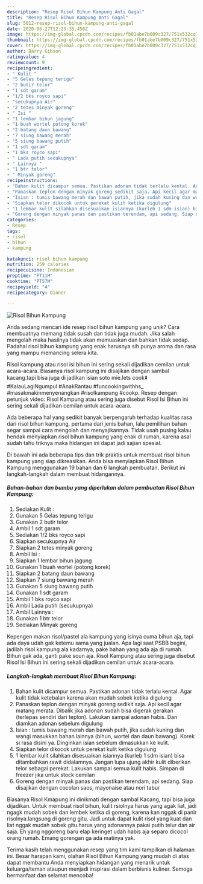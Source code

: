 ```yaml
---
description: "Resep Risol Bihun Kampung Anti Gagal"
title: "Resep Risol Bihun Kampung Anti Gagal"
slug: 5012-resep-risol-bihun-kampung-anti-gagal
date: 2020-06-27T12:25:35.456Z
image: https://img-global.cpcdn.com/recipes/fb01abe7b009c327/751x532cq70/risol-bihun-kampung-foto-resep-utama.jpg
thumbnail: https://img-global.cpcdn.com/recipes/fb01abe7b009c327/751x532cq70/risol-bihun-kampung-foto-resep-utama.jpg
cover: https://img-global.cpcdn.com/recipes/fb01abe7b009c327/751x532cq70/risol-bihun-kampung-foto-resep-utama.jpg
author: Barry Gibson
ratingvalue: 4
reviewcount: 9
recipeingredient:
- " Kulit "
- "5 Gelas tepung terigu"
- "2 butir telor"
- "1 sdt garam"
- "1/2 bks royco sapi"
- "secukupnya Air"
- "2 tetes minyak goreng"
- " Isi "
- "1 lembar bihun jagung"
- "1 buah wortel potong korek"
- "2 batang daun bawang"
- "7 siung bawang merah"
- "5 siung bawang putih"
- "1 sdt garam"
- "1 bks royco sapi"
- " Lada putih secukupnya"
- " Lainnya "
- "1 btr telor"
- " Minyak goreng"
recipeinstructions:
- "Bahan kulit dicampur semua. Pastikan adonan tidak terlalu kental. Agar kulit tidak ketebalan karena akan mudah sobek ketika digulung"
- "Panaskan teplon dengan minyak goreng sedikit saja. Api kecil agar matang merata. Dibalik jika adonan sudah bisa digerak gerakan (terlepas sendiri dari teplon). Lakukan sampai adonan habis. Dan diamkan adonan sebelum digulung"
- "Isian : tumis bawang merah dan bawah putih, jika sudah kuning dan wangi masukkan bahan lainnya (bihun, wortel dan daun bawang). Korek si rasa disini ya. Dinginkan isian sebelum dimasukkan ke kulit."
- "Siapkan telor dikocok untuk perekat kulit ketika digulung"
- "1 lembar kulit silahkan disesuaikan isiannya (kurleb 1 sdm isian) bisa ditambahkan rawit didalamnya. Jangan lupa ujung akhir kulit diberikan telor sebagai perekat. Lakukan sampai semua kulit habis. Simpan di freezer jika untuk stock cemilan"
- "Goreng dengan minyak panas dan pastikan terendam, api sedang. Siap disajikan dengan cocolan saos, mayonaise atau nori tabur"
categories:
- Resep
tags:
- risol
- bihun
- kampung

katakunci: risol bihun kampung 
nutrition: 259 calories
recipecuisine: Indonesian
preptime: "PT11M"
cooktime: "PT57M"
recipeyield: "4"
recipecategory: Dinner

---
```



![Risol Bihun Kampung](https://img-global.cpcdn.com/recipes/fb01abe7b009c327/751x532cq70/risol-bihun-kampung-foto-resep-utama.jpg)

Anda sedang mencari ide resep risol bihun kampung yang unik? Cara membuatnya memang tidak susah dan tidak juga mudah. Jika salah mengolah maka hasilnya tidak akan memuaskan dan bahkan tidak sedap. Padahal risol bihun kampung yang enak harusnya sih punya aroma dan rasa yang mampu memancing selera kita.

Risol kampung atau risol isi bihun ini sering sekali dijadikan cemilan untuk acara-acara. Biasanya risol kampung ini disajikan dengan sambal kacang.tapi bisa juga di jadikan isian soto mie.lets cook⬇️ #KalauLagiNgumpul #AnakRantau #funcookingwithhs_ #masakmakinmenyenangkan #risolkampung #cookp. Resep dengan petunjuk video: Risol Kampung atau sering juga disebut Risol Isi Bihun ini sering sekali dijadikan cemilan untuk acara-acara.

Ada beberapa hal yang sedikit banyak berpengaruh terhadap kualitas rasa dari risol bihun kampung, pertama dari jenis bahan, lalu pemilihan bahan segar sampai cara mengolah dan menyajikannya. Tidak usah pusing kalau hendak menyiapkan risol bihun kampung yang enak di rumah, karena asal sudah tahu triknya maka hidangan ini dapat jadi sajian spesial.


Di bawah ini ada beberapa tips dan trik praktis untuk membuat risol bihun kampung yang siap dikreasikan. Anda bisa menyiapkan Risol Bihun Kampung menggunakan 19 bahan dan 6 langkah pembuatan. Berikut ini langkah-langkah dalam membuat hidangannya.

<!--inarticleads1-->

##### Bahan-bahan dan bumbu yang diperlukan dalam pembuatan Risol Bihun Kampung:

1. Sediakan  Kulit :
1. Gunakan 5 Gelas tepung terigu
1. Gunakan 2 butir telor
1. Ambil 1 sdt garam
1. Sediakan 1/2 bks royco sapi
1. Siapkan secukupnya Air
1. Siapkan 2 tetes minyak goreng
1. Ambil  Isi :
1. Siapkan 1 lembar bihun jagung
1. Gunakan 1 buah wortel (potong korek)
1. Siapkan 2 batang daun bawang
1. Siapkan 7 siung bawang merah
1. Gunakan 5 siung bawang putih
1. Gunakan 1 sdt garam
1. Ambil 1 bks royco sapi
1. Ambil  Lada putih (secukupnya)
1. Ambil  Lainnya :
1. Gunakan 1 btr telor
1. Sediakan  Minyak goreng


Kepengen makan risol/pastel ala kampung yang isinya cuma bihun aja, tapi ada daya udah gak ketemu sama yang jualan. Apa lagi saat PSBB begini, jadilah risol kampung ala kadarnya, pake bahan yang ada aja di rumah. Bihun gak ada, ganti pake soun aja. Risol Kampung atau sering juga disebut Risol Isi Bihun ini sering sekali dijadikan cemilan untuk acara-acara. 

<!--inarticleads2-->

##### Langkah-langkah membuat Risol Bihun Kampung:

1. Bahan kulit dicampur semua. Pastikan adonan tidak terlalu kental. Agar kulit tidak ketebalan karena akan mudah sobek ketika digulung
1. Panaskan teplon dengan minyak goreng sedikit saja. Api kecil agar matang merata. Dibalik jika adonan sudah bisa digerak gerakan (terlepas sendiri dari teplon). Lakukan sampai adonan habis. Dan diamkan adonan sebelum digulung
1. Isian : tumis bawang merah dan bawah putih, jika sudah kuning dan wangi masukkan bahan lainnya (bihun, wortel dan daun bawang). Korek si rasa disini ya. Dinginkan isian sebelum dimasukkan ke kulit.
1. Siapkan telor dikocok untuk perekat kulit ketika digulung
1. 1 lembar kulit silahkan disesuaikan isiannya (kurleb 1 sdm isian) bisa ditambahkan rawit didalamnya. Jangan lupa ujung akhir kulit diberikan telor sebagai perekat. Lakukan sampai semua kulit habis. Simpan di freezer jika untuk stock cemilan
1. Goreng dengan minyak panas dan pastikan terendam, api sedang. Siap disajikan dengan cocolan saos, mayonaise atau nori tabur


Biasanya Risol Kmapung ini dinikmati dengan sambal Kacang, tapi bisa juga dijadikan. Untuk membuat risol bihun, kulit rsiolnya harus yang agak liat, jadi ngagk mudah sobek dan lembek ketika di goreng, karena kan nggak di panir risolnya.langsung di goreng gitu. Jadi.untuk dapat kulit risol yang kuat dan liat nggak mudah sobek gitu.harus yang adonannya pakai putih telur dan air saja. Eh yang nggoreng baru elap keringet udah habis aja separo dicocol orang rumah. Emang gorengan ga ada matinya yak. 

Terima kasih telah menggunakan resep yang tim kami tampilkan di halaman ini. Besar harapan kami, olahan Risol Bihun Kampung yang mudah di atas dapat membantu Anda menyiapkan hidangan yang menarik untuk keluarga/teman ataupun menjadi inspirasi dalam berbisnis kuliner. Semoga bermanfaat dan selamat mencoba!
